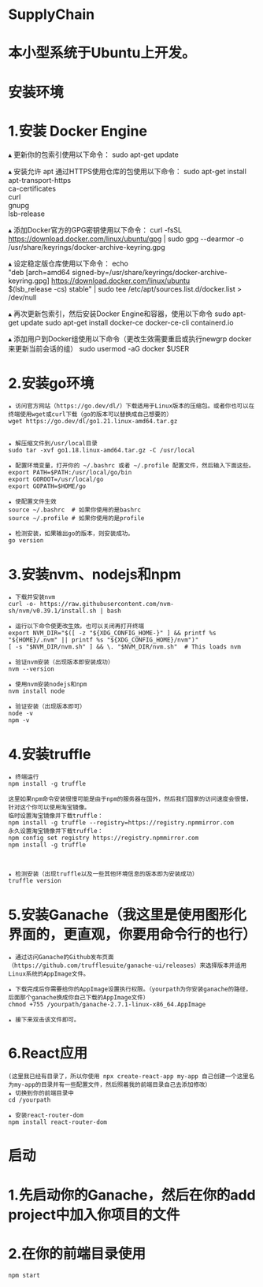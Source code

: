 # SupplyChain
# 本小型系统于Ubuntu上开发。
# 安装环境
  # 1.安装 Docker Engine
   ▴ 更新你的包索引使用以下命令：
   sudo apt-get update
   
   ▴ 安装允许 apt 通过HTTPS使用仓库的包使用以下命令：
    sudo apt-get install \
    apt-transport-https \
    ca-certificates \
    curl \
    gnupg \
    lsb-release
    
   ▴ 添加Docker官方的GPG密钥使用以下命令：
    curl -fsSL https://download.docker.com/linux/ubuntu/gpg | sudo gpg --dearmor -o /usr/share/keyrings/docker-archive-keyring.gpg

   ▴ 设定稳定版仓库使用以下命令：
    echo \
  "deb [arch=amd64 signed-by=/usr/share/keyrings/docker-archive-keyring.gpg] https://download.docker.com/linux/ubuntu \
  $(lsb_release -cs) stable" | sudo tee /etc/apt/sources.list.d/docker.list > /dev/null

   ▴ 再次更新包索引，然后安装Docker Engine和容器，使用以下命令
   sudo apt-get update
   sudo apt-get install docker-ce docker-ce-cli containerd.io

   ▴ 添加用户到Docker组使用以下命令（更改生效需要重启或执行newgrp docker来更新当前会话的组）
   sudo usermod -aG docker $USER

  # 2.安装go环境
    ▴ 访问官方网站（https://go.dev/dl/）下载适用于Linux版本的压缩包。或者你也可以在终端使用wget或curl下载（go的版本可以替换成自己想要的）
    wget https://go.dev/dl/go1.21.linux-amd64.tar.gz   


    ▴ 解压缩文件到/usr/local目录
    sudo tar -xvf go1.18.linux-amd64.tar.gz -C /usr/local

    ▴ 配置环境变量，打开你的 ~/.bashrc 或者 ~/.profile 配置文件，然后输入下面这些。
    export PATH=$PATH:/usr/local/go/bin
    export GOROOT=/usr/local/go
    export GOPATH=$HOME/go

    ▴ 使配置文件生效
    source ~/.bashrc  # 如果你使用的是bashrc
    source ~/.profile # 如果你使用的是profile

    ▴ 检测安装，如果输出go的版本，则安装成功。
    go version

  # 3.安装nvm、nodejs和npm
    ▴ 下载并安装nvm
    curl -o- https://raw.githubusercontent.com/nvm-sh/nvm/v0.39.1/install.sh | bash

    ▴ 运行以下命令使更改生效。也可以关闭再打开终端
    export NVM_DIR="$([ -z "${XDG_CONFIG_HOME-}" ] && printf %s "${HOME}/.nvm" || printf %s "${XDG_CONFIG_HOME}/nvm")"
    [ -s "$NVM_DIR/nvm.sh" ] && \. "$NVM_DIR/nvm.sh"  # This loads nvm

    ▴ 验证nvm安装（出现版本即安装成功）
    nvm --version

    ▴ 使用nvm安装nodejs和npm
    nvm install node

    ▴ 验证安装（出现版本即可）
    node -v
    npm -v

  # 4.安装truffle
    ▴ 终端运行
    npm install -g truffle
    
    这里如果npm命令安装很慢可能是由于npm的服务器在国外，然后我们国家的访问速度会很慢，针对这个你可以使用淘宝镜像。
    临时设置淘宝镜像并下载truffle：
    npm install -g truffle --registry=https://registry.npmmirror.com
    永久设置淘宝镜像并下载truffle：
    npm config set registry https://registry.npmmirror.com
    npm install -g truffle



    ▴ 检测安装（出现truffle以及一些其他环境信息的版本即为安装成功）
    truffle version


  # 5.安装Ganache（我这里是使用图形化界面的，更直观，你要用命令行的也行）
    ▴ 通过访问Ganache的Github发布页面（https://github.com/trufflesuite/ganache-ui/releases）来选择版本并适用Linux系统的AppImage文件。

    ▴ 下载完成后你需要给你的AppImage设置执行权限。（yourpath为你安装ganache的路径，后面那个ganache换成你自己下载的AppImage文件）
    chmod +755 /yourpath/ganache-2.7.1-linux-x86_64.AppImage

    ▴ 接下来双击该文件即可。

  # 6.React应用
    (这里我已经有目录了，所以你使用 npx create-react-app my-app 自己创建一个这里名为my-app的目录并有一些配置文件，然后照着我的前端目录自己去添加修改）
    ▴ 切换到你的前端目录中
    cd /yourpath

    ▴ 安装react-router-dom
    npm install react-router-dom

# 启动
  # 1.先启动你的Ganache，然后在你的add project中加入你项目的文件
  # 2.在你的前端目录使用
    npm start


    
    







